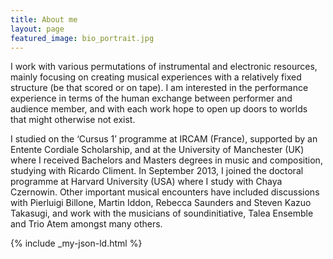 ```yaml
---
title: About me
layout: page
featured_image: bio_portrait.jpg
---
```

I work with various permutations of instrumental and electronic resources, mainly focusing on creating musical experiences with a relatively fixed structure (be that scored or on tape). I am interested in the performance experience in terms of the human exchange between performer and audience member, and with each work hope to open up doors to worlds that might otherwise not exist.

I studied on the ‘Cursus 1’ programme at IRCAM (France), supported by an Entente Cordiale Scholarship, and at the University of Manchester (UK) where I received Bachelors and Masters degrees in music and composition, studying with Ricardo Climent. In September 2013, I joined the doctoral programme at Harvard University (USA) where I study with Chaya Czernowin. Other important musical encounters have included discussions with Pierluigi Billone, Martin Iddon, Rebecca Saunders and Steven Kazuo Takasugi, and work with the musicians of soundinitiative, Talea Ensemble and Trio Atem amongst many others.

{% include _my-json-ld.html %}
